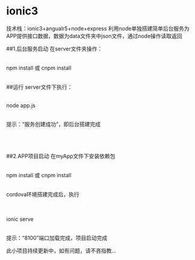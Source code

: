 # ionic3
技术栈：ionic3+angualr5+node+express
利用node单独搭建简单后台服务为APP提供接口数据，数据为data文件夹中json文件，通过node操作读取返回

##1.后台服务启动
在server文件夹操作：
<br><br>

npm install 或 cnpm install
<br><br>

##运行
server文件下执行：
<br><br>

node app.js
<br><br>

提示：“服务创建成功”，即后台搭建完成
<br><br><br><br>


##2.APP项目启动
在myApp文件下安装依赖包
<br><br>

npm install 或 cnpm install
<br><br>

cordova环境搭建完成后，执行

<br><br>
ionic serve
<br><br>

提示：“8100”端口加载完成，项目启动完成

此小项目持续更新中，如有问题，请不吝指教...
